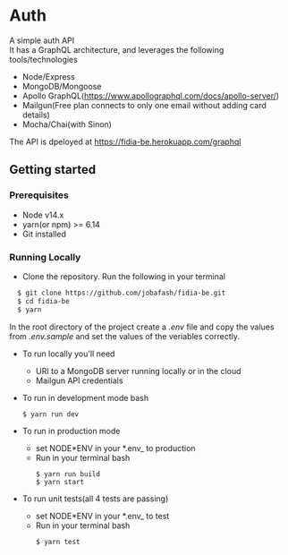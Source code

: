 # Auth

A simple auth API  
It has a GraphQL architecture, and leverages the following tools/technologies

- Node/Express
- MongoDB/Mongoose
- Apollo GraphQL(https://www.apollographql.com/docs/apollo-server/)
- Mailgun(Free plan connects to only one email without adding card details)
- Mocha/Chai(with Sinon)

The API is dpeloyed at https://fidia-be.herokuapp.com/graphql

## Getting started

### Prerequisites

- Node v14.x
- yarn(or npm) >= 6.14
- Git installed

### Running Locally

- Clone the repository. Run the following in your terminal

```bash
  $ git clone https://github.com/jobafash/fidia-be.git
  $ cd fidia-be
  $ yarn
```

In the root directory of the project create a _.env_ file and copy the values from _.env.sample_ and set the values of the veriables correctly.

- To run locally you'll need

  - URI to a MongoDB server running locally or in the cloud
  - Mailgun API credentials

- To run in development mode
  bash

  ```
  $ yarn run dev
  ```

- To run in production mode
  - set NODE*ENV in your *.env\_ to production
  - Run in your terminal
    bash
    ```
    $ yarn run build
    $ yarn start
    ```
- To run unit tests(all 4 tests are passing)
  - set NODE*ENV in your *.env\_ to test
  - Run in your terminal
    bash
    ```
    $ yarn test
    ```
